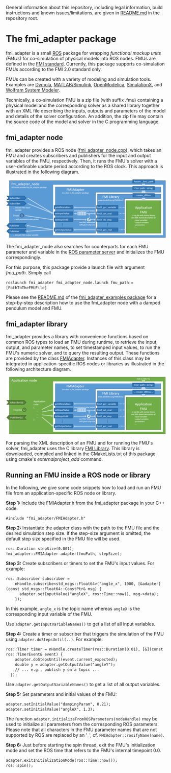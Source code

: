 General information about this repository, including legal information, build instructions and known issues/limitations, are given in [README.md](../README.md) in the repository root.


# The fmi_adapter package

fmi_adapter is a small [ROS](http://www.ros.org/) package for wrapping *functional mockup units (FMUs)* for co-simulation of physical models into ROS nodes. FMUs are defined in the [FMI standard](http://fmi-standard.org/). Currently, this package supports co-simulation FMUs according to the FMI 2.0 standard only.

FMUs can be created with a variety of modeling and simulation tools. Examples are [Dymola](http://www.3ds.com/products-services/catia/products/dymola), [MATLAB/Simulink](https://www.mathworks.com/products/simulink.html), [OpenModelica](https://www.openmodelica.org/), [SimulationX](https://www.simulationx.de/), and [Wolfram System Modeler](http://www.wolfram.com/system-modeler/).

Technically, a co-simulation FMU is a zip file (with suffix .fmu) containing a physical model and the corresponding solver as a shared library together with an XML file describing the inputs, outputs and parameters of the model and details of the solver configuration. An addition, the zip file may contain the source code of the model and solver in the C programming language.


## fmi_adapter node

fmi_adapter provides a ROS node ([fmi_adapter_node.cpp](src/fmi_adapter_node.cpp)), which takes an FMU and creates subscribers and publishers for the input and output variables of the FMU, respectively. Then, it runs the FMU's solver with a user-definable update period according to the ROS clock. This approach is illustrated in the following diagram.

![fmi_adapter in application node](doc/high-level_architecture_with_fmi_adapter_node.png)

The fmi_adapter_node also searches for counterparts for each FMU parameter and variable in the [ROS parameter server](http://wiki.ros.org/Parameter%20Server) and initializes the FMU correspondingly.

For this purpose, this package provide a launch file with argument _fmu\_path_. Simply call

```
roslaunch fmi_adapter fmi_adapter_node.launch fmu_path:=[PathToTheFMUFile]
```

Please see the [README.md](../fmi_adapter_examples/README.md) of the [fmi_adapter_examples package](../fmi_adapter_examples/) for a step-by-step description how to use the fmi_adapter node with a damped pendulum model and FMU.


## fmi_adapter library

fmi_adapter provides a library with convenience functions based on common ROS types to load an FMU during runtime, to retrieve the input, output, and parameter names, to set timestamped input values, to run the FMU's numeric solver, and to query the resulting output. These functions are provided by the class [FMIAdapter](include/fmi_adapter/FMIAdapter.h). Instances of this class may be integrated in application-specific ROS nodes or libraries as illustrated in the following architecture diagram.

![fmi_adapter in application node](doc/high-level_architecture_with_application_node.png)

For parsing the XML description of an FMU and for running the FMU's solver, fmi_adapter uses the C library [FMI Library](http://www.jmodelica.org/FMILibrary). This library is downloaded, compiled and linked in the CMakeLists.txt of this package using cmake's _externalproject\_add_ command.


## Running an FMU inside a ROS node or library

In the following, we give some code snippets how to load and run an FMU file from an application-specific ROS node or library.

**Step 1:** Include the FMIAdapter.h from the fmi_adapter package in your C++ code.

```
#include "fmi_adapter/FMIAdapter.h"
```

**Step 2:** Instantiate the adapter class with the path to the FMU file and the desired simulation step size. If the step-size argument is omitted, the default step size specified in the FMU file will be used.

```
ros::Duration stepSize(0.001);
fmi_adapter::FMIAdapter adapter(fmuPath, stepSize);
```

**Step 3:** Create subscribers or timers to set the FMU's input values. For example:

```
ros::Subscriber subscriber =
    nHandle.subscribe<std_msgs::Float64>("angle_x", 1000, [&adapter](const std_msgs::Float64::ConstPtr& msg) {
      adapter.setInputValue("angleX", ros::Time::now(), msg->data);
    });
```

In this example, `angle_x` is the topic name whereas `angleX` is the corresponding input variable of the FMU.

Use `adapter.getInputVariableNames()` to get a list of all input variables.

**Step 4:** Create a timer or subscriber that triggers the simulation of the FMU using `adapter.doStepsUntil(..)`. For example:

```
ros::Timer timer = nHandle.createTimer(ros::Duration(0.01), [&](const ros::TimerEvent& event) {
    adapter.doStepsUntil(event.current_expected);
    double y = adapter.getOutputValue("angleY");
    // ... e.g., publish y on a topic ...
  });
```

Use `adapter.getOutputVariableNames()` to get a list of all output variables.

**Step 5:** Set parameters and initial values of the FMU:

```
adapter.setInitialValue("dampingParam", 0.21);
adapter.setInitialValue("angleX", 1.3);
```

The function `adapter.initializeFromROSParameters(nodeHandle)` may be used to initialize all parameters from the corresponding ROS parameters. Please note that all characters in the FMU parameter names that are not supported by ROS are replaced by an '\_', cf. `FMIAdapter::rosifyName(name)`.

**Step 6:** Just before starting the spin thread, exit the FMU's initialization mode and set the ROS time that refers to the FMU's internal timepoint 0.0.

```
adapter.exitInitializationMode(ros::Time::now());
ros::spin();
```
